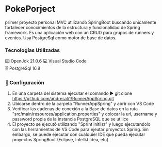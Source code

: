 # PokePorject
primer proyecto personal MVC utilizando SpringBoot buscando unicamente fortalecer conocimientos de la estructura y funcionalidad de Spring framework. Es una aplicación web con un CRUD para grupos de runners y eventos. Usa PostgreSql como motor de base de datos.

### Tecnologías Utilizadas
:keyboard: OpenJdk 21.0.6 
:computer: Visual Studio Code  
:file_cabinet: PostgreSql 16.8

### :open_book: Configuración  
1. En una carpeta del sistema ejecutar el comando :arrow_forward: git clone https://github.com/andresali1/RunnerAppSpring.git
2. Ubicarse dentro de la carpeta "RunnerAppSpring" y abrir con VS Code
3. Verificar las cadenas de conexión a la Base de datos en la ruta "src/main/resources/application.properties" y colocar la url, username y password propia de la instancia PostgreSQL que se utilice
5. El proyecto se ejecutó utilizando "Sprint initilzr" y luego ejecutandolo con las herramientas de VS Code para ejeutar proyectos Spring. Sin embargo, se puede ejecutar con cualquier IDE que pueda ejecutar proyectos SpringBoot (Eclipse, IntelliJ Idea, etc).
